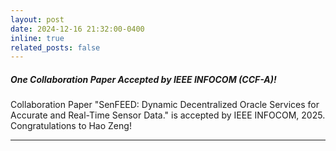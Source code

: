 ```yaml
---
layout: post
date: 2024-12-16 21:32:00-0400
inline: true
related_posts: false
---
```

##### **One Collaboration Paper Accepted by IEEE INFOCOM (CCF-A)!**

Collaboration Paper "SenFEED: Dynamic Decentralized Oracle Services for Accurate and Real-Time Sensor Data." is accepted by IEEE INFOCOM, 2025. Congratulations to Hao Zeng!


---